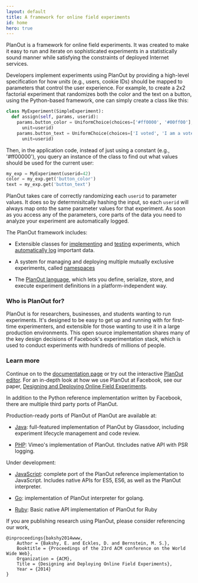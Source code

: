```yaml
---
layout: default
title: A framework for online field experiments
id: home
hero: true
---
```


PlanOut is a framework for online field experiments. It was created to make it
easy to run and iterate on sophisticated experiments in a statistically sound manner
while satisfying the constraints of deployed Internet services.

Developers implement experiments using PlanOut by providing a high-level
specification for how _units_ (e.g., users, cookie IDs) should be mapped to
parameters that control the user experience.
For example, to create a 2x2 factorial experiment that randomizes both the color
and the text on a button, using the Python-based framework, one can simply
create a class like this:

```python
class MyExperiment(SimpleExperiment):
  def assign(self, params, userid):
    params.button_color = UniformChoice(choices=['#ff0000', '#00ff00'],
      unit=userid)
    params.button_text = UniformChoice(choices=['I voted', 'I am a voter'],
      unit=userid)
```

Then, in the application code, instead of just using a constant (e.g., '#ff00000'),
you query an instance of the class to find out what
values should be used for the current user:

```python
my_exp = MyExperiment(userid=42)
color = my_exp.get('button_color')
text = my_exp.get('button_text')
```

PlanOut takes care of correctly randomizing each ``userid`` to parameter values.
It does so by determnisitcally hashing the input, so each ``userid`` will always map onto the
same parameter values for that experiment. As soon as you access any of the parameters,
core parts of the data you need to analyze your experiment are automatically
logged.

The PlanOut framework includes:

  * Extensible classes for [implementing](docs/getting-started.html) and [testing](docs/testing.html) experiments, which [automatically log](docs/logging.html)
  important data.

  * A system for managing and deploying multiple mutually exclusive experiments, called [namespaces](docs/namespaces.html)

  * The [PlanOut language](docs/planout-language.html), which lets you define,
  serialize, store, and execute experiment definitions in a platform-independent way.

### Who is PlanOut for?
PlanOut is for researchers, businesses, and students wanting to run experiments.
It's designed to be easy to get up and running with for first-time experimenters,
and extensible for those wanting to use it in a large production environments.
This open source implementation shares many of the key design decisions of Facebook's
experimentation stack, which is used to conduct experiments with hundreds of
millions of people.


### Learn more
Continue on to the [documentation page](docs/getting-started.html) or try out the
interactive [PlanOut editor](planout-editor.herokuapp.com).
For an in-depth look at how we use PlanOut at Facebook, see our paper, [Designing and Deploying Online Field Experiments](http://arxiv.org/pdf/1409.3174v1.pdf).

In addition to the Python reference implementation written by Facebook, there are
multiple third party ports of PlanOut.

Production-ready ports of PlanOut of PlanOut are available at:

  * [Java](https://github.com/Glassdoor/planout4j): full-featured implementation of PlanOut by Glassdoor,
 including experiment lifecycle management and code review.

  * [PHP](https://github.com/vimeo/ABLincoln): Vimeo's implementation of PlanOut. tIncludes native API with PSR logging.

Under development:

  * [JavaScript](https://github.com/facebook/planout/tree/master/alpha/js):
  complete port of the PlanOut reference implementation to JavaScript.
   Includes native APIs for ES5, ES6, as well as the PlanOut interpreter.

  * [Go](https://github.com/URXtech/planout-golang): implementation of PlanOut interpreter for golang.

  * [Ruby](https://github.com/facebook/planout/tree/master/alpha/ruby): Basic native API implementation of PlanOut for Ruby


If you are publishing research using PlanOut, please consider referencing our work,

```
@inproceedings{bakshy2014www,
	Author = {Bakshy, E. and Eckles, D. and Bernstein, M. S.},
	Booktitle = {Proceedings of the 23rd ACM conference on the World Wide Web},
	Organization = {ACM},
	Title = {Designing and Deploying Online Field Experiments},
	Year = {2014}
}
```
